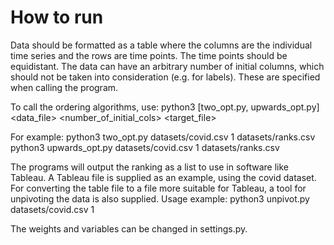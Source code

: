 # How to run
Data should be formatted as a table where the columns are the individual time series and the rows are time points. The time points should be equidistant.
The data can have an arbitrary number of initial columns, which should not be taken into consideration (e.g. for labels). These are specified when calling the program.

To call the ordering algorithms, use:
python3 [two_opt.py, upwards_opt.py] <data_file> <number_of_initial_cols> <target_file>

For example:
python3 two_opt.py datasets/covid.csv 1 datasets/ranks.csv
python3 upwards_opt.py datasets/covid.csv 1 datasets/ranks.csv

The programs will output the ranking as a list to use in software like Tableau. A Tableau file is supplied as an example, using the covid dataset. For converting the table file to a file more suitable for Tableau, a tool for unpivoting the data is also supplied. Usage example:
python3 unpivot.py datasets/covid.csv 1

The weights and variables can be changed in settings.py.
